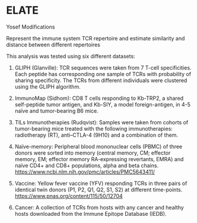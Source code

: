 # ELATE
Yosef Modifications

Represent the immune system TCR repertoire and estimate similarity and distance between different repertoires

This analysis was tested using six different datasets:

1. GLIPH (Glanville): TCR sequences were taken from 7 T-cell specificities. Each peptide has corresponding one sample of TCRs with probability of sharing specificity. The TCRs from different individuals were clustered using the GLIPH algorithm.

2. ImmunoMap (Sidhom): CD8 T cells responding to Kb-TRP2, a shared self-peptide tumor antigen, and Kb-SIY, a model foreign-antigen, in 4-5 naïve and tumor-bearing B6 mice.

3. TILs Immunotherapies (Rudqvist): Samples were taken from cohorts of tumor-bearing mice treated with the following immunotherapies: radiotherapy (RT), anti–CTLA-4 (9H10) and a combination of them. 

4. Naïve-memory: Peripheral blood mononuclear cells (PBMC) of three donors were sorted into memory (central memory, CM; effector memory, EM; effector memory RA-expressing revertants, EMRA) and naïve CD4+ and CD8+ populations, alpha and beta chains.
https://www.ncbi.nlm.nih.gov/pmc/articles/PMC5643411/

5. Vaccine: Yellow fever vaccine (YFV) responding TCRs in three pairs of identical twin donors (P1, P2, Q1, Q2, S1, S2) at different time-points.
https://www.pnas.org/content/115/50/12704

6. Cancer: A collection of TCRs from hosts with any cancer and healthy hosts downloaded from the Immune Epitope Database (IEDB).
